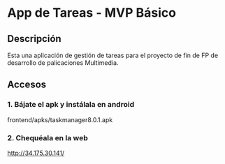 # App de Tareas - MVP Básico

## Descripción
Esta una aplicación de gestión de tareas para el proyecto de fin de FP de desarrollo de palicaciones Multimedia.

## Accesos

### 1. Bájate el apk y instálala en android

frontend/apks/taskmanager8.0.1.apk

### 2. Chequéala en la web

http://34.175.30.141/

